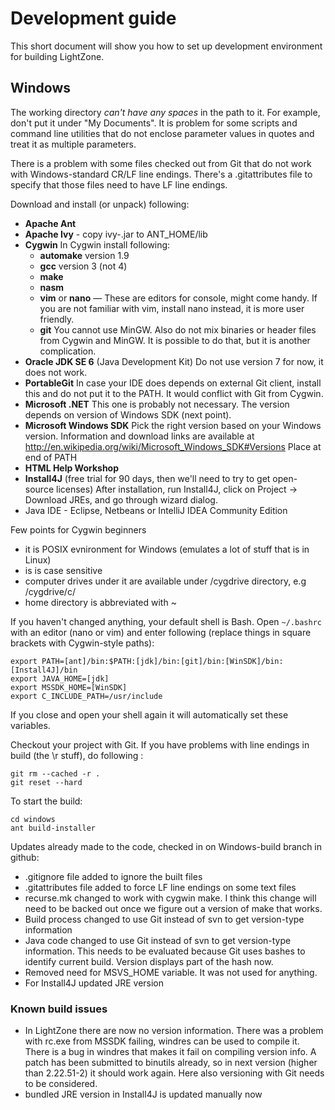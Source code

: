 # Development guide

This short document will show you how to set up development environment for building LightZone.

## Windows
The working directory _can't have any spaces_ in the path to it. For example, don't put it under "My Documents". It is
problem for some scripts and command line utilities that do not enclose parameter values in quotes and treat it as
multiple parameters.

There is a problem with some files checked out from Git that do not work with Windows-standard CR/LF line endings.
There's a .gitattributes file to specify that those files need to have LF line endings.

Download and install (or unpack) following:
-   __Apache Ant__
-   __Apache Ivy__ - copy ivy-<version>.jar to ANT_HOME/lib
-   __Cygwin__
    In Cygwin install following:
    -    __automake__ version 1.9
    -    __gcc__ version 3 (not 4)
    -    __make__
    -    __nasm__
    -    __vim__ or __nano__ — These are editors for console, might come handy. If you are not familiar with vim, install
         nano instead, it is more user friendly.
    -    __git__
    You cannot use MinGW. Also do not mix binaries or header files from Cygwin and MinGW. It is possible to do that,
    but it is another complication.
-   __Oracle JDK SE 6__ (Java Development Kit)
    Do not use version 7 for now, it does not work.
-   __PortableGit__
    In case your IDE does depends on external Git client, install this and do not put it to the PATH. It would conflict
    with Git from Cygwin.
-   __Microsoft .NET__
    This one is probably not necessary. The version depends on version of Windows SDK (next point).
-   __Microsoft Windows SDK__
    Pick the right version based on your Windows version. Information and download links are available at
    http://en.wikipedia.org/wiki/Microsoft_Windows_SDK#Versions
    Place at end of PATH
-   __HTML Help Workshop__
-   __Install4J__ (free trial for 90 days, then we'll need to try to get open-source licenses)
    After installation, run Install4J, click on Project -> Download JREs, and go through wizard dialog.
-   Java IDE - Eclipse, Netbeans or IntelliJ IDEA Community Edition

Few points for Cygwin beginners
- it is POSIX evnironment for Windows (emulates a lot of stuff that is in Linux)
- is is case sensitive
- computer drives under it are available under /cygdrive directory, e.g /cygdrive/c/
- home directory is abbreviated with ~


If you haven't changed anything, your default shell is Bash. Open `~/.bashrc` with an editor (nano or vim) and enter
following (replace things in square brackets with Cygwin-style paths):

    export PATH=[ant]/bin:$PATH:[jdk]/bin:[git]/bin:[WinSDK]/bin:[Install4J]/bin
    export JAVA_HOME=[jdk]
    export MSSDK_HOME=[WinSDK]
    export C_INCLUDE_PATH=/usr/include

If you close and open your shell again it will automatically set these variables.

Checkout your project with Git. If you have problems with line endings in build (the \r stuff), do following :

    git rm --cached -r .
    git reset --hard

To start the build:

    cd windows
    ant build-installer

Updates already made to the code, checked in on Windows-build branch in github:
-   .gitignore file added to ignore the built files
-   .gitattributes file added to force LF line endings on some text files
-   recurse.mk changed to work with cygwin make. I think this change will need to be backed out once we figure out a
    version of make that works.
-   Build process changed to use Git instead of svn to get version-type information
-   Java code changed to use Git instead of svn to get version-type information. This needs to be evaluated because Git
    uses bashes to identify current build. Version displays part of the hash now.
-   Removed need for MSVS_HOME variable. It was not used for anything.
-   For Install4J updated JRE version

### Known build issues
-   In LightZone there are now no version information. There was a problem with rc.exe from MSSDK failing, windres can
    be used to compile it. There is a bug in windres that makes it fail on compiling version info. A patch has been
    submitted to binutils already, so in next version (higher than 2.22.51-2) it should work again. Here also versioning
    with Git needs to be considered.
-   bundled JRE version in Install4J is updated manually now
